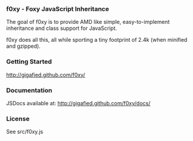 ### f0xy - Foxy JavaScript Inheritance


The goal of f0xy is to provide AMD like simple, easy-to-implement inheritance and class support for JavaScript.

f0xy does all this, all while sporting a tiny footprint of 2.4k (when minified and gzipped).

### Getting Started

http://gigafied.github.com/f0xy/

### Documentation

JSDocs available at: http://gigafied.github.com/f0xy/docs/

### License

See src/f0xy.js
